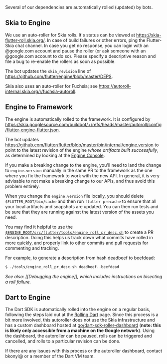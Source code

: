 Several of our dependencies are automatically rolled (updated) by bots.

## Skia to Engine

We use an auto-roller for Skia rolls. It's status can be viewed at <https://skia-flutter-roll.skia.org/>. In case of  build failures or other errors, ping the Flutter-Skia chat channel. In case you get no response, you can login with an @google.com account and pause the roller (or ask someone with an @google.com account to do so). Please specify a descriptive reason and file a bug to re-enable the rollers as soon as possible.

The bot updates the `skia_revision` line of <https://github.com/flutter/engine/blob/master/DEPS>.

Skia also uses an auto-roller for Fuchsia; see <https://autoroll-internal.skia.org/r/fuchsia-autoroll>.

## Engine to Framework

The engine is automatically rolled to the framework. It is configured by <https://skia.googlesource.com/buildbot/+/refs/heads/master/autoroll/config/flutter-engine-flutter.json>.

The bot updates <https://github.com/flutter/flutter/blob/master/bin/internal/engine.version> to point to the latest revision of the engine *whose artifacts built successfully*, as determined by looking at the [Engine Console](https://ci.chromium.org/p/flutter/g/engine/console).

If you make a breaking change to the engine, you'll need to land the change to `engine.version` manually in
the same PR to the framework as the one where you fix the framework to work with the new API. In general, it
is very advisable to not make a breaking change to our APIs, and thus avoid this problem entirely.

When you change the `engine.version` file locally, you should delete `$FLUTTER_ROOT/bin/cache` and then run `flutter precache` to ensure that all your local artifacts and snapshots are updated. You can then run tests and be sure that they are running against the latest version of the assets you need.

You may find it helpful to use the [`$ENGINE_ROOT/src/flutter/tools/engine_roll_pr_desc.sh`](https://github.com/flutter/engine/blob/master/tools/engine_roll_pr_desc.sh) to create a PR description. Doing this helps us track down what commits have rolled in more quickly, and properly link to other commits and pull requests for commenting and tracking.

For example, to generate a description from hash deadbeef to beefdead:

```bash
$ ./tools/engine_roll_pr_desc.sh deadbeef..beefdead
```

_See also: [[Debugging the engine]], which includes instructions on bisecting a roll failure._

## Dart to Engine

The Dart SDK is automatically rolled into the engine on a regular basis, following the steps laid out at the [Rolling Dart](https://github.com/flutter/flutter/wiki/Rolling-Dart) page. Since this process is a bit more involved, this autoroller does not use the Skia infrastructure and has a custom dashboard hosted at [go/dart-sdk-roller-dashboard](http://go/dart-sdk-roller-dashboard) (**note: this is likely only accessible from a machine on the Google network**). Using the dashboard, the autoroller can be paused, rolls can be triggered and cancelled, and rolls to a particular revision can be done.

If there are any issues with this process or the autoroller dashboard, contact bkonyi@ or a member of the Dart VM team.